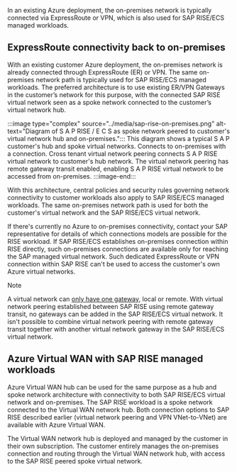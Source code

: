 In an existing Azure deployment, the on-premises network is typically connected via ExpressRoute or VPN, which is also used for SAP RISE/ECS managed workloads.

## ExpressRoute connectivity back to on-premises

With an existing customer Azure deployment, the on-premises network is already connected through ExpressRoute (ER) or VPN. The same on-premises network path is typically used for SAP RISE/ECS managed workloads. The preferred architecture is to use existing ER/VPN Gateways in the customer’s network for this purpose, with the connected SAP RISE virtual network seen as a spoke network connected to the customer’s virtual network hub.

:::image type="complex" source="../media/sap-rise-on-premises.png" alt-text="Diagram of S A P RISE / E C S as spoke network peered to customer's virtual network hub and on-premises.":::
   This diagram shows a typical S A P customer's hub and spoke virtual networks. Connects to on-premises with a connection. Cross tenant virtual network peering connects S A P RISE virtual network to customer's hub network. The virtual network peering has remote gateway transit enabled, enabling S A P RISE virtual network to be accessed from on-premises.
:::image-end:::

With this architecture, central policies and security rules governing network connectivity to customer workloads also apply to SAP RISE/ECS managed workloads. The same on-premises network path is used for both the customer's virtual network and the SAP RISE/ECS virtual network.

If there's currently no Azure to on-premises connectivity, contact your SAP representative for details of which connections models are possible for the RISE workload. If SAP RISE/ECS establishes on-premises connection within RISE directly, such on-premises connections are available only for reaching the SAP managed virtual network. Such dedicated ExpressRoute or VPN connection within SAP RISE can't be used to access the customer's own Azure virtual networks.

> [!NOTE]
> A virtual network can [only have one gateway](/azure/virtual-network/virtual-network-peering-overview#gateways-and-on-premises-connectivity), local or remote. With virtual network peering established between SAP RISE using remote gateway transit, no gateways can be added in the SAP RISE/ECS virtual network. It isn't possible to combine virtual network peering with remote gateway transit together with another virtual network gateway in the SAP RISE/ECS virtual network.

## Azure Virtual WAN with SAP RISE managed workloads

Azure Virtual WAN hub can be used for the same purpose as a hub and spoke network architecture with connectivity to both SAP RISE/ECS virtual network and on-premises. The SAP RISE workload is a spoke network connected to the Virtual WAN network hub. Both connection options to SAP RISE described earlier (virtual network peering and VPN VNet-to-VNet) are available with Azure Virtual WAN.

The Virtual WAN network hub is deployed and managed by the customer in their own subscription. The customer entirely manages the on-premises connection and routing through the Virtual WAN network hub, with access to the SAP RISE peered spoke virtual network.
